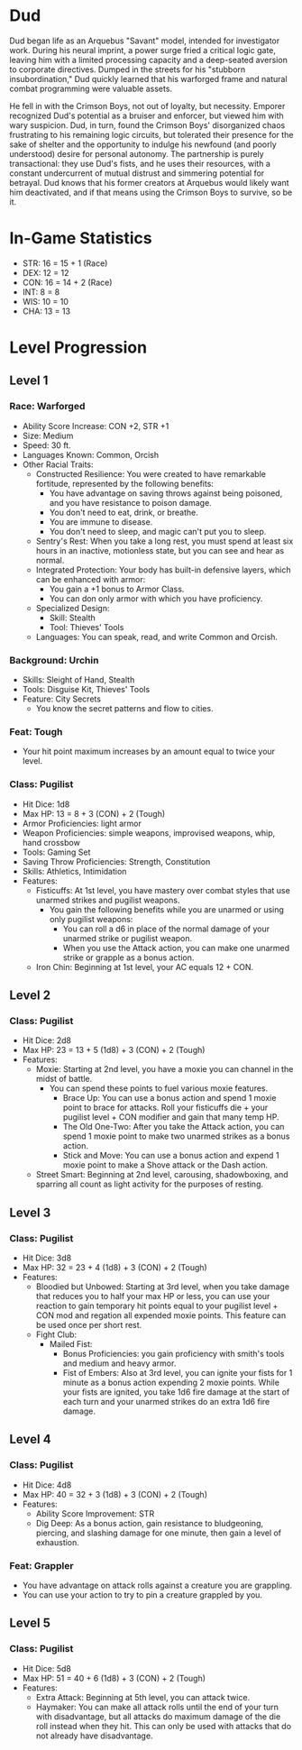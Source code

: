 # Dud

Dud began life as an Arquebus "Savant" model, intended for investigator work. During his neural imprint, a power surge fried a critical logic gate, leaving him with a limited processing capacity and a deep-seated aversion to corporate directives. Dumped in the streets for his "stubborn insubordination," Dud quickly learned that his warforged frame and natural combat programming were valuable assets.

He fell in with the Crimson Boys, not out of loyalty, but necessity. Emporer recognized Dud's potential as a bruiser and enforcer, but viewed him with wary suspicion. Dud, in turn, found the Crimson Boys' disorganized chaos frustrating to his remaining logic circuits, but tolerated their presence for the sake of shelter and the opportunity to indulge his newfound (and poorly understood) desire for personal autonomy. The partnership is purely transactional: they use Dud's fists, and he uses their resources, with a constant undercurrent of mutual distrust and simmering potential for betrayal. Dud knows that his former creators at Arquebus would likely want him deactivated, and if that means using the Crimson Boys to survive, so be it.

# In-Game Statistics

- STR: 16 = 15 + 1 (Race)
- DEX: 12 = 12
- CON: 16 = 14 + 2 (Race)
- INT: 8 = 8
- WIS: 10 = 10
- CHA: 13 = 13

# Level Progression

## Level 1

### Race: Warforged

- Ability Score Increase: CON +2, STR +1
- Size: Medium
- Speed: 30 ft.
- Languages Known: Common, Orcish
- Other Racial Traits:
  - Constructed Resilience: You were created to have remarkable fortitude, represented by the following benefits:
    - You have advantage on saving throws against being poisoned, and you have resistance to poison damage.
    - You don't need to eat, drink, or breathe.
    - You are immune to disease.
    - You don't need to sleep, and magic can't put you to sleep.
  - Sentry's Rest: When you take a long rest, you must spend at least six hours in an inactive, motionless state, but you can see and hear as normal.
  - Integrated Protection: Your body has built-in defensive layers, which can be enhanced with armor:
    - You gain a +1 bonus to Armor Class.
    - You can don only armor with which you have proficiency.
  - Specialized Design:
    - Skill: Stealth
    - Tool: Thieves' Tools
  - Languages: You can speak, read, and write Common and Orcish.

### Background: Urchin

- Skills: Sleight of Hand, Stealth
- Tools: Disguise Kit, Thieves' Tools
- Feature: City Secrets
  - You know the secret patterns and flow to cities.

### Feat: Tough

- Your hit point maximum increases by an amount equal to twice your level.

### Class: Pugilist

- Hit Dice: 1d8
- Max HP: 13 = 8 + 3 (CON) + 2 (Tough)
- Armor Proficiencies: light armor
- Weapon Proficiencies: simple weapons, improvised weapons, whip, hand crossbow
- Tools: Gaming Set
- Saving Throw Proficiencies: Strength, Constitution
- Skills: Athletics, Intimidation
- Features:
  - Fisticuffs: At 1st level, you have mastery over combat styles that use unarmed strikes and pugilist weapons.
    - You gain the following benefits while you are unarmed or using only pugilist weapons:
      - You can roll a d6 in place of the normal damage of your unarmed strike or pugilist weapon.
      - When you use the Attack action, you can make one unarmed strike or grapple as a bonus action.
  - Iron Chin: Beginning at 1st level, your AC equals 12 + CON.

## Level 2

### Class: Pugilist

- Hit Dice: 2d8
- Max HP: 23 = 13 + 5 (1d8) + 3 (CON) + 2 (Tough)
- Features:
  - Moxie: Starting at 2nd level, you have a moxie you can channel in the midst of battle.
    - You can spend these points to fuel various moxie features.
      - Brace Up: You can use a bonus action and spend 1 moxie point to brace for attacks. Roll your fisticuffs die + your pugilist level + CON modifier and gain that many temp HP.
      - The Old One-Two: After you take the Attack action, you can spend 1 moxie point to make two unarmed strikes as a bonus action.
      - Stick and Move: You can use a bonus action and expend 1 moxie point to make a Shove attack or the Dash action.
  - Street Smart: Beginning at 2nd level, carousing, shadowboxing, and sparring all count as light activity for the purposes of resting.

## Level 3

### Class: Pugilist

- Hit Dice: 3d8
- Max HP: 32 = 23 + 4 (1d8) + 3 (CON) + 2 (Tough)
- Features:
  - Bloodied but Unbowed: Starting at 3rd level, when you take damage that reduces you to half your max HP or less, you can use your reaction to gain temporary hit points equal to your pugilist level + CON mod and regation all expended moxie points. This feature can be used once per short rest.
  - Fight Club:
    - Mailed Fist:
      - Bonus Proficiencies: you gain proficiency with smith's tools and medium and heavy armor.
      - Fist of Embers: Also at 3rd level, you can ignite your fists for 1 minute as a bonus action expending 2 moxie points. While your fists are ignited, you take 1d6 fire damage at the start of each turn and your unarmed strikes do an extra 1d6 fire damage.

## Level 4

### Class: Pugilist

- Hit Dice: 4d8
- Max HP: 40 = 32 + 3 (1d8) + 3 (CON) + 2 (Tough)
- Features:
  - Ability Score Improvement: STR
  - Dig Deep: As a bonus action, gain resistance to bludgeoning, piercing, and slashing damage for one minute, then gain a level of exhaustion.

### Feat: Grappler

- You have advantage on attack rolls against a creature you are grappling.
- You can use your action to try to pin a creature grappled by you.

## Level 5

### Class: Pugilist

- Hit Dice: 5d8
- Max HP: 51 = 40 + 6 (1d8) + 3 (CON) + 2 (Tough)
- Features:
  - Extra Attack: Beginning at 5th level, you can attack twice.
  - Haymaker: You can make all attack rolls until the end of your turn with disadvantage, but all attacks do maximum damage of the die roll instead when they hit. This can only be used with attacks that do not already have disadvantage.

